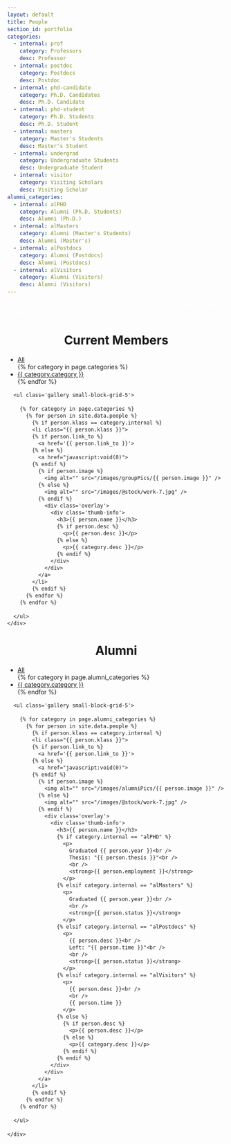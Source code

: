 ```yaml
---
layout: default
title: People
section_id: portfolio
categories:
  - internal: prof
    category: Professors
    desc: Professor
  - internal: postdoc
    category: Postdocs
    desc: Postdoc
  - internal: phd-candidate
    category: Ph.D. Candidates
    desc: Ph.D. Candidate
  - internal: phd-student
    category: Ph.D. Students
    desc: Ph.D. Student
  - internal: masters
    category: Master's Students
    desc: Master's Student
  - internal: undergrad
    category: Undergraduate Students
    desc: Undergraduate Student
  - internal: visitor
    category: Visiting Scholars
    desc: Visiting Scholar
alumni_categories:
  - internal: alPHD
    category: Alumni (Ph.D. Students)
    desc: Alumni (Ph.D.)
  - internal: alMasters
    category: Alumni (Master's Students)
    desc: Alumni (Master's)
  - internal: alPostdocs
    category: Alumni (Postdocs)
    desc: Alumni (Postdocs)
  - internal: alVisitors
    category: Alumni (Visitors)
    desc: Alumni (Visitors)
---
```



<div class='full parallax' style='background-image: url(images/banner/banner.jpg); color: #fff;'>
  <div class='row'>
    <div class='large-12 columns'>
      {% include section-header.html title="The team" tagline="Current members and alumni of the IRL" color="#000000" class="big" %}
    </div>
  </div>
  <div class='four spacing'></div>
</div>


<div class='four spacing'></div>

<h1 style="text-align: center;">
  Current Members
</h1>

<div class='full'>
  <div class='row'>
    <div class='mod modGallery'>
      <div class='gallery-nav'>
        <ul>
          <li class='current'>
            <a data-cat='all' href='#'>All</a>
          </li>
          {% for category in page.categories %}
            <li>
              <a data-cat='{{ category.internal }}' href='#'>{{ category.category }}</a>
            </li>
          {% endfor %}
        </ul>
      </div>

      <ul class='gallery small-block-grid-5'>

        {% for category in page.categories %}
          {% for person in site.data.people %}
            {% if person.klass == category.internal %}
            <li class="{{ person.klass }}">
            {% if person.link_to %}
              <a href='{{ person.link_to }}'>
            {% else %}
              <a href="javascript:void(0)">
            {% endif %}
              {% if person.image %}
                <img alt="" src="/images/groupPics/{{ person.image }}" />
              {% else %}
                <img alt="" src="/images/@stock/work-7.jpg" />
              {% endif %}
                <div class='overlay'>
                  <div class='thumb-info'>
                    <h3>{{ person.name }}</h3>
                    {% if person.desc %}
                      <p>{{ person.desc }}</p>
                    {% else %}
                      <p>{{ category.desc }}</p>
                    {% endif %}
                  </div>
                </div>
              </a>
            </li>
            {% endif %}
          {% endfor %}
        {% endfor %}

      </ul>
    </div>
  </div>

  <div class='four spacing'></div>
</div>

<h1 style="text-align: center;">
  Alumni
</h1>

<div class='full'>
  <div class='row'>
    <div class='mod modGallery'>
      <div class='gallery-nav'>
        <ul>
          <li class='current'>
            <a data-cat='all' href='#'>All</a>
          </li>
          {% for category in page.alumni_categories %}
            <li>
              <a data-cat='{{ category.internal }}' href='#'>{{ category.category }}</a>
            </li>
          {% endfor %}
        </ul>
      </div>

      <ul class='gallery small-block-grid-5'>

        {% for category in page.alumni_categories %}
          {% for person in site.data.people %}
            {% if person.klass == category.internal %}
            <li class="{{ person.klass }}">
            {% if person.link_to %}
              <a href='{{ person.link_to }}'>
            {% else %}
              <a href="javascript:void(0)">
            {% endif %}
              {% if person.image %}
                <img alt="" src="/images/alumniPics/{{ person.image }}" />
              {% else %}
                <img alt="" src="/images/@stock/work-7.jpg" />
              {% endif %}
                <div class='overlay'>
                  <div class='thumb-info'>
                    <h3>{{ person.name }}</h3>
                    {% if category.internal == "alPHD" %}
                      <p>
                        Graduated {{ person.year }}<br />
                        Thesis: "{{ person.thesis }}"<br />
                        <br />
                        <strong>{{ person.employment }}</strong>
                      </p>
                    {% elsif category.internal == "alMasters" %}
                      <p>
                        Graduated {{ person.year }}<br />
                        <br />
                        <strong>{{ person.status }}</strong>
                      </p>
                    {% elsif category.internal == "alPostdocs" %}
                      <p>
                        {{ person.desc }}<br />
                        Left: "{{ person.time }}"<br />
                        <br />
                        <strong>{{ person.status }}</strong>
                      </p>
                    {% elsif category.internal == "alVisitors" %}
                      <p>
                        {{ person.desc }}<br />
                        <br />
                        {{ person.time }}
                      </p>
                    {% else %}
                      {% if person.desc %}
                        <p>{{ person.desc }}</p>
                      {% else %}
                        <p>{{ category.desc }}</p>
                      {% endif %}
                    {% endif %}
                  </div>
                </div>
              </a>
            </li>
            {% endif %}
          {% endfor %}
        {% endfor %}

      </ul>

    </div>
  </div>

  <div class='four spacing'></div>
</div>